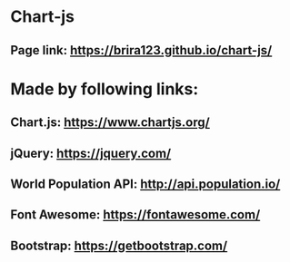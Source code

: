 # Chart-js

## Page link: https://brira123.github.io/chart-js/

# Made by following links:

## Chart.js: https://www.chartjs.org/

## jQuery: https://jquery.com/

## World Population API: http://api.population.io/

## Font Awesome: https://fontawesome.com/

## Bootstrap: https://getbootstrap.com/


